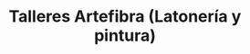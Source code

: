 ---
title: "Talleres Artefibra (Latonería y pintura)"
url: /cuenca/talleres-artefibra-latoneria-y-pintura/
shop: reparación de automóviles
---
